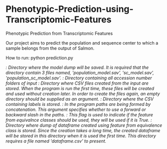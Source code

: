 # Phenotypic-Prediction-using-Transcriptomic-Features
Phenotypic Prediction from Transcriptomic Features

Our project aims to predict the population and sequence center to which a sample belongs from the output of Salmon.

How to run: python prediction.py  <address to the model dump> <address to the test samples root> <address to the created csv files> <address to the test labels file> <type of slash to use in paths> <flag to indicate whether to use equivalence classes> <address to the csv file created using equivalence classes>

: Directory where the model dump will be saved. It is required that the directory contain 3 files named, 'population_model.sav', 
  'sc_model.sav', 'population_sc_model.sav'.
: Directory containing all accession number folders of input
: Directory where CSV files created from the input are stored. When the program is run the first time, 
  these files will be created and used without creation later. In order to create the files again, an empty directory 
  should be supplied as an argument.
: Directory where the CSV containing labels is stored.
: In the program paths are being formed by concatenation. This argument specifies whether to use a forward or backward slash in the paths.
: This flag is used to indicate if the feature from equivalnce classes should be used, they will be used if it is True.
: Directory where dump of dataframe created using feature from equivalence class is stored. 
  Since the creation takes a long time, the created dataframe will be stored in this directory when it is used the first time. 
  This directory requires a file named 'dataframe.csv' to present.
